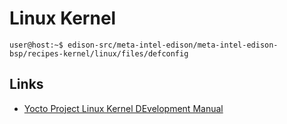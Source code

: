 Linux Kernel
==

    user@host:~$ edison-src/meta-intel-edison/meta-intel-edison-bsp/recipes-kernel/linux/files/defconfig

## Links

- [Yocto Project Linux Kernel DEvelopment Manual](http://www.yoctoproject.org/docs/latest/kernel-dev/kernel-dev.html)
